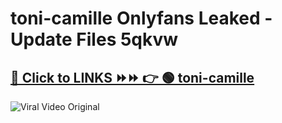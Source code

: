 
 # toni-camille Onlyfans Leaked - Update Files 5qkvw

## <h2><a href="https://clipsfans.com/toni-camille&ref=git">🔗 Click to LINKS ⏩⏩ 👉 🟢 toni-camille </a></h2>

<a href="https://clipsfans.com/toni-camille&ref=git" rel="nofollow" data-target="animated-image.originalLink"><img src="https://i.ibb.co.com/xMMVF88/686577567.gif" alt="Viral Video Original" style="max-width: 100%; display: inline-block;" data-target="animated-image.originalImage"></a>

